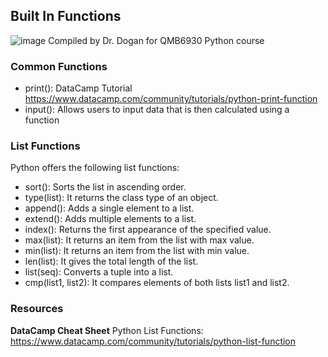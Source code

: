 ## Built In Functions 

![image](https://user-images.githubusercontent.com/28680575/106216179-90fb9300-61a0-11eb-8e51-cb2c6d55296e.png)
Compiled by Dr. Dogan for QMB6930 Python course 

### Common Functions 

- print(): DataCamp Tutorial https://www.datacamp.com/community/tutorials/python-print-function
- input(): Allows users to input data that is then calculated using a function 

### List Functions 

Python offers the following list functions:

- sort(): Sorts the list in ascending order.
- type(list): It returns the class type of an object.
- append(): Adds a single element to a list.
- extend(): Adds multiple elements to a list.
- index(): Returns the first appearance of the specified value.
- max(list): It returns an item from the list with max value.
- min(list): It returns an item from the list with min value.
- len(list): It gives the total length of the list.
- list(seq): Converts a tuple into a list.
- cmp(list1, list2): It compares elements of both lists list1 and list2.



### Resources 

**DataCamp Cheat Sheet** Python List Functions: https://www.datacamp.com/community/tutorials/python-list-function
